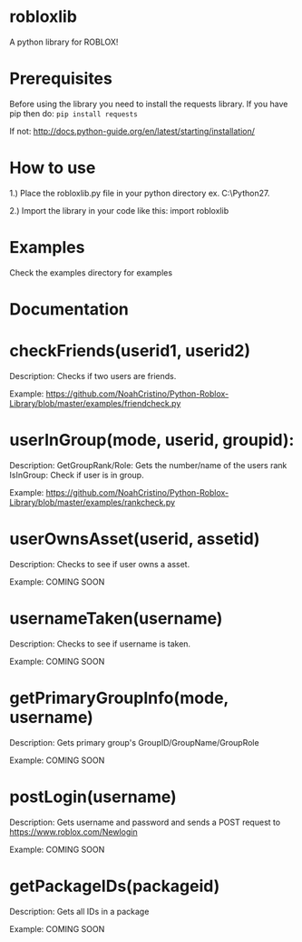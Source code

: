 # robloxlib
A python library for ROBLOX!
# Prerequisites
Before using the library you need to install the requests library.
If you have pip then do: `pip install requests`

If not: http://docs.python-guide.org/en/latest/starting/installation/
# How to use
1.) Place the robloxlib.py file in your python directory ex. C:\Python27.

2.) Import the library in your code like this: import robloxlib
# Examples
Check the examples directory for examples
# Documentation
# checkFriends(userid1, userid2)

Description: Checks if two users are friends. 

Example: https://github.com/NoahCristino/Python-Roblox-Library/blob/master/examples/friendcheck.py

# userInGroup(mode, userid, groupid):

Description: GetGroupRank/Role: Gets the number/name of the users rank IsInGroup: Check if user is in group. 

Example: https://github.com/NoahCristino/Python-Roblox-Library/blob/master/examples/rankcheck.py
# userOwnsAsset(userid, assetid)

Description: Checks to see if user owns a asset.

Example: COMING SOON

# usernameTaken(username)

Description: Checks to see if username is taken.

Example: COMING SOON

# getPrimaryGroupInfo(mode, username)

Description: Gets primary group's GroupID/GroupName/GroupRole

Example: COMING SOON

# postLogin(username)

Description: Gets username and password and sends a POST request to https://www.roblox.com/Newlogin

Example: COMING SOON

# getPackageIDs(packageid)

Description: Gets all IDs in a package

Example: COMING SOON
